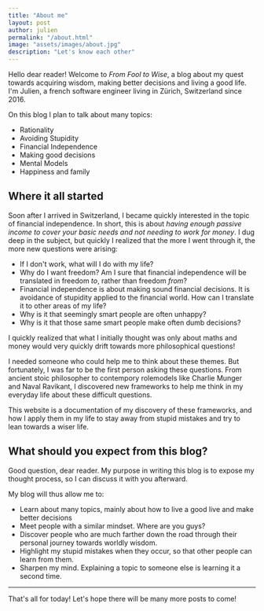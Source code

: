 ```yaml
---
title: "About me"
layout: post
author: julien
permalink: "/about.html"
image: "assets/images/about.jpg"
description: "Let's know each other"
---
```

Hello dear reader! Welcome to _From Fool to Wise_, a blog about my quest towards acquiring wisdom, making better decisions and living a good life.
I'm Julien, a french software engineer living in Zürich, Switzerland since 2016. 

On this blog I plan to talk about many topics:
- Rationality
- Avoiding Stupidity
- Financial Independence
- Making good decisions
- Mental Models
- Happiness and family 


## Where it all started

Soon after I arrived in Switzerland, I became quickly interested in the topic of financial independence. 
In short, this is about _having enough passive income to cover your basic needs and not needing to work for money_. I dug deep in the subject, but quickly I realized that the more I went through it, the more new questions were arising:

- If I don't work, what will I do with my life?
- Why do I want freedom? Am I sure that financial independence will be translated in freedom _to_, rather than freedom _from_?
- Financial independence is about making sound financial decisions. It is avoidance of stupidity applied to the financial world. How can I translate it to other areas of my life?
- Why is it that seemingly smart people are often unhappy? 
- Why is it that those same smart people make often dumb decisions?

I quickly realized that what I initially thought was only about maths and money would very quickly drift towards more philosophical questions!

I needed someone who could help me to think about these themes. But fortunately, I was far to be the first person asking these questions.
From ancient stoic philosopher to contempory rolemodels like Charlie Munger and Naval Ravikant, I discovered new frameworks to help me think in my everyday life about these difficult questions.

This website is a documentation of my discovery of these frameworks, and how I apply them in my life to stay away from stupid mistakes and try to lean towards a wiser life.

## What should you expect from this blog?

Good question, dear reader. My  purpose in writing this blog is to expose my thought process, so I can discuss it with you afterward.

My blog will thus allow me to:

- Learn about many topics, mainly about how to live a good live and make better decisions 
- Meet people with a similar mindset. Where are you guys?
- Discover people who are much farther down the road through their personal journey towards worldly wisdom.
- Highlight my stupid mistakes when they occur, so that other people can learn from them.
- Sharpen my mind. Explaining a topic to someone else is learning it a second time.

---


That's all for today! Let's hope there will be many more posts to come!











